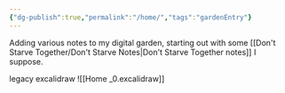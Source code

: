 ```yaml
---
{"dg-publish":true,"permalink":"/home/","tags":"gardenEntry"}
---
```



Adding various notes to my digital garden, starting out with some [[Don't Starve Together/Don't Starve Notes\|Don't Starve Together notes]] I suppose. 

legacy excalidraw ![[Home _0.excalidraw]]

